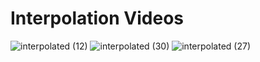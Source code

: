 # Interpolation Videos

![interpolated (12)](https://user-images.githubusercontent.com/92052904/203108387-7c281c33-124b-4b49-8e29-1ef9135af79a.gif)
![interpolated (30)](https://user-images.githubusercontent.com/92052904/203108397-0d87e0de-af3f-4b2b-83a9-a7d1b7155424.gif)
![interpolated (27)](https://user-images.githubusercontent.com/92052904/203108618-d6ccd53d-86fb-4df0-844d-7bab4a4aaa28.gif)
